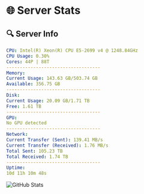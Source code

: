# 🌐 Server Stats
## 🔍 Server Info
```yaml
CPU: Intel(R) Xeon(R) CPU E5-2699 v4 @ 1248.84GHz
CPU Usage: 0.30%
Cores: 44P | 88T
-----------------------------------
Memory:
Current Usage: 143.63 GB/503.74 GB
Available: 356.75 GB
-----------------------------------
Disk:
Current Usage: 20.09 GB/1.71 TB
Free: 1.61 TB
-----------------------------------
GPU:
No GPU detected
-----------------------------------
Network:
Current Transfer (Sent): 139.41 MB/s
Current Transfer (Received): 1.76 MB/s
Total Sent: 105.23 TB
Total Received: 1.74 TB
-----------------------------------
Uptime:
10d 11h 10m 48s
```
![GitHub Stats](https://img.shields.io/badge/Updated-2025-02-18_09:54:06-blue)